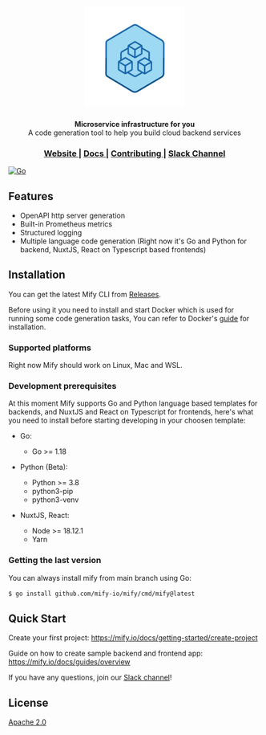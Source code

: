 <h1 align="center">
  <br>
  <a href="https://mify.io"><img src="https://raw.githubusercontent.com/mify-io/mify/main/docs/static/img/logo.png" alt="Mify" width="200"></a>
</h1>

<div align="center">
</div>
<div align="center">
  <strong>Microservice infrastructure for you</strong>
</div>
<div align="center">
  A code generation tool to help you build cloud backend services
</div>

<div align="center">
</div>

<div align="center">
  <h3>
    <a href="https://mify.io">
      Website
    </a>
    <span> | </span>
    <a href="https://mify.io/docs">
      Docs
    </a>
    <span> | </span>
    <a href="https://github.com/mify-io/mify/blob/main/.github/CONTRIBUTING.md">
      Contributing
    </a>
    <span> | </span>
    <a href="https://join.slack.com/t/mifyio/shared_invite/zt-1llnbiio6-lG45E696QOEVzHb0__Qqxw">
      Slack Channel
    </a>
  </h3>
</div>

<div align="center">
</div>

[![Go](https://github.com/mify-io/mify/actions/workflows/go.yml/badge.svg)](https://github.com/mify-io/mify/actions/workflows/go.yml)

## Features

- OpenAPI http server generation
- Built-in Prometheus metrics
- Structured logging
- Multiple language code generation (Right now it's Go and Python for backend, NuxtJS, React on Typescript based frontends)

## Installation

You can get the latest Mify CLI from [Releases](https://github.com/mify-io/mify/releases).

Before using it you need to install and start Docker which is used for running
some code generation tasks, You can refer to Docker's
[guide](https://docs.docker.com/get-docker/) for installation.

### Supported platforms

Right now Mify should work on Linux, Mac and WSL.

### Development prerequisites

At this moment Mify supports Go and Python language based templates for
backends, and NuxtJS and React on Typescript for frontends, here's what you
need to install before starting developing in your choosen template:

- Go:
  - Go >= 1.18

- Python (Beta):
  - Python >= 3.8
  - python3-pip
  - python3-venv

- NuxtJS, React:
  - Node >= 18.12.1
  - Yarn

### Getting the last version

You can always install mify from main branch using Go:
```sh
$ go install github.com/mify-io/mify/cmd/mify@latest
```

## Quick Start

Create your first project: https://mify.io/docs/getting-started/create-project

Guide on how to create sample backend and frontend app: https://mify.io/docs/guides/overview

If you have any questions, join our [Slack channel](https://join.slack.com/t/mifyio/shared_invite/zt-1llnbiio6-lG45E696QOEVzHb0__Qqxw)!

## License
[Apache 2.0](https://tldrlegal.com/license/apache-license-2.0-(apache-2.0))
